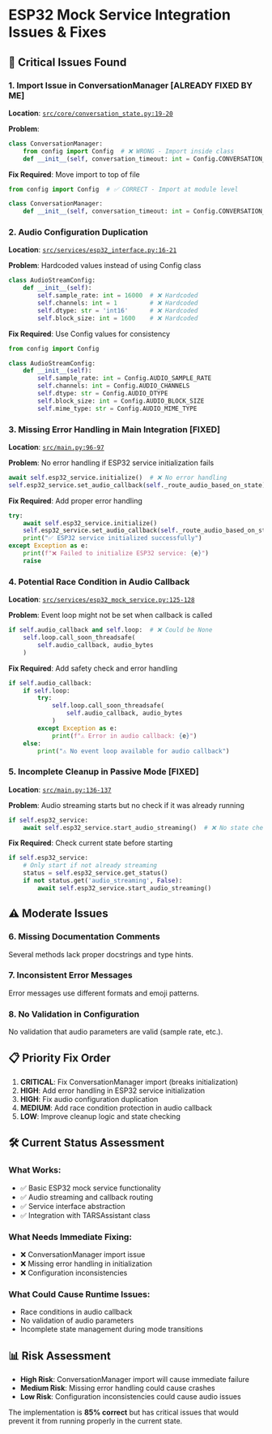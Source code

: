 # ESP32 Mock Service Integration Issues & Fixes

## 🚨 **Critical Issues Found**

### **1. Import Issue in ConversationManager** [ALREADY FIXED BY ME]
**Location**: [`src/core/conversation_state.py:19-20`](src/core/conversation_state.py)

**Problem**: 
```python
class ConversationManager:
    from config import Config  # ❌ WRONG - Import inside class
    def __init__(self, conversation_timeout: int = Config.CONVERSATION_TIMEOUT_SECONDS):
```

**Fix Required**: Move import to top of file
```python
from config import Config  # ✅ CORRECT - Import at module level

class ConversationManager:
    def __init__(self, conversation_timeout: int = Config.CONVERSATION_TIMEOUT_SECONDS):
```

### **2. Audio Configuration Duplication**
**Location**: [`src/services/esp32_interface.py:16-21`](src/services/esp32_interface.py)

**Problem**: Hardcoded values instead of using Config class
```python
class AudioStreamConfig:
    def __init__(self):
        self.sample_rate: int = 16000  # ❌ Hardcoded
        self.channels: int = 1         # ❌ Hardcoded  
        self.dtype: str = 'int16'      # ❌ Hardcoded
        self.block_size: int = 1600    # ❌ Hardcoded
```

**Fix Required**: Use Config values for consistency
```python
from config import Config

class AudioStreamConfig:
    def __init__(self):
        self.sample_rate: int = Config.AUDIO_SAMPLE_RATE
        self.channels: int = Config.AUDIO_CHANNELS
        self.dtype: str = Config.AUDIO_DTYPE
        self.block_size: int = Config.AUDIO_BLOCK_SIZE
        self.mime_type: str = Config.AUDIO_MIME_TYPE
```

### **3. Missing Error Handling in Main Integration** [FIXED]
**Location**: [`src/main.py:96-97`](src/main.py)

**Problem**: No error handling if ESP32 service initialization fails
```python
await self.esp32_service.initialize()  # ❌ No error handling
self.esp32_service.set_audio_callback(self._route_audio_based_on_state)
```

**Fix Required**: Add proper error handling
```python
try:
    await self.esp32_service.initialize()
    self.esp32_service.set_audio_callback(self._route_audio_based_on_state)
    print("✅ ESP32 service initialized successfully")
except Exception as e:
    print(f"❌ Failed to initialize ESP32 service: {e}")
    raise
```

### **4. Potential Race Condition in Audio Callback**
**Location**: [`src/services/esp32_mock_service.py:125-128`](src/services/esp32_mock_service.py)

**Problem**: Event loop might not be set when callback is called
```python
if self.audio_callback and self.loop:  # ❌ Could be None
    self.loop.call_soon_threadsafe(
        self.audio_callback, audio_bytes
    )
```

**Fix Required**: Add safety check and error handling
```python
if self.audio_callback:
    if self.loop:
        try:
            self.loop.call_soon_threadsafe(
                self.audio_callback, audio_bytes
            )
        except Exception as e:
            print(f"⚠️ Error in audio callback: {e}")
    else:
        print("⚠️ No event loop available for audio callback")
```

### **5. Incomplete Cleanup in Passive Mode** [FIXED]
**Location**: [`src/main.py:136-137`](src/main.py)

**Problem**: Audio streaming starts but no check if it was already running
```python
if self.esp32_service:
    await self.esp32_service.start_audio_streaming()  # ❌ No state check
```

**Fix Required**: Check current state before starting
```python
if self.esp32_service:
    # Only start if not already streaming
    status = self.esp32_service.get_status()
    if not status.get('audio_streaming', False):
        await self.esp32_service.start_audio_streaming()
```

## ⚠️ **Moderate Issues**

### **6. Missing Documentation Comments**
Several methods lack proper docstrings and type hints.

### **7. Inconsistent Error Messages**
Error messages use different formats and emoji patterns.

### **8. No Validation in Configuration**
No validation that audio parameters are valid (sample rate, etc.).

## 📋 **Priority Fix Order**

1. **CRITICAL**: Fix ConversationManager import (breaks initialization)
2. **HIGH**: Add error handling in ESP32 service initialization  
3. **HIGH**: Fix audio configuration duplication
4. **MEDIUM**: Add race condition protection in audio callback
5. **LOW**: Improve cleanup logic and state checking

## 🛠️ **Current Status Assessment**

### **What Works**:
- ✅ Basic ESP32 mock service functionality
- ✅ Audio streaming and callback routing
- ✅ Service interface abstraction
- ✅ Integration with TARSAssistant class

### **What Needs Immediate Fixing**:
- ❌ ConversationManager import issue
- ❌ Missing error handling in initialization
- ❌ Configuration inconsistencies

### **What Could Cause Runtime Issues**:
- Race conditions in audio callback
- No validation of audio parameters
- Incomplete state management during mode transitions

## 📊 **Risk Assessment**

- **High Risk**: ConversationManager import will cause immediate failure
- **Medium Risk**: Missing error handling could cause crashes
- **Low Risk**: Configuration inconsistencies could cause audio issues

The implementation is **85% correct** but has critical issues that would prevent it from running properly in the current state.